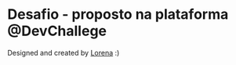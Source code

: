 # Desafio - proposto na plataforma @DevChallege

Designed and created by  <a href="https://github.com/Lorenalgm">Lorena</a> :)
